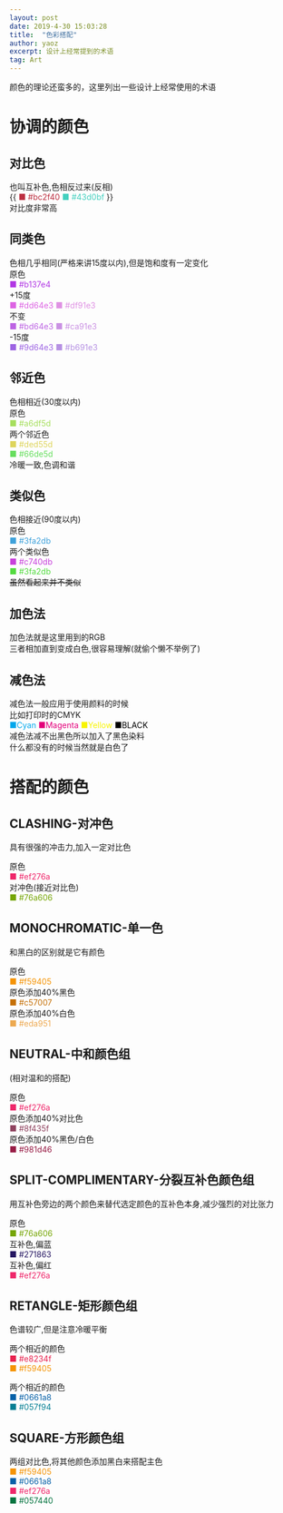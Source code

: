 ```yaml
---
layout: post
date: 2019-4-30 15:03:28
title:  "色彩搭配"
author: yaoz
excerpt: 设计上经常提到的术语
tag: Art
---
```


颜色的理论还蛮多的，这里列出一些设计上经常使用的术语

# 协调的颜色
## 对比色
   
也叫互补色,色相反过来(反相)   
{{ <font color=#bc2f40>■ #bc2f40</font>     <font color=#43d0bf>■ #43d0bf</font> }}  
对比度非常高

## 同类色
   
色相几乎相同(严格来讲15度以内),但是饱和度有一定变化   
原色   
<font color=#b137e4>■ #b137e4</font>   
+15度   
<font color=#dd64e3>■ #dd64e3</font>     <font color=#df91e3>■ #df91e3</font>   
不变   
<font color=#bd64e3>■ #bd64e3</font>     <font color=#ca91e3>■ #ca91e3</font>   
-15度   
<font color=#9d64e3>■ #9d64e3</font>     <font color=#b691e3>■ #b691e3</font>  

## 邻近色
   
色相相近(30度以内)   
原色   
<font color=#a6df5d>■ #a6df5d</font>   
两个邻近色   
<font color=#ded55d>■ #ded55d</font>   
<font color=#66de5d>■ #66de5d</font>   
冷暖一致,色调和谐  

## 类似色
   
色相接近(90度以内)   
原色   
<font color=#3fa2db>■ #3fa2db</font>   
两个类似色   
<font color=#c740db>■ #c740db</font>   
<font color=#54db40>■ #3fa2db</font>   
~~虽然看起来并不类似~~  

## 加色法
   
加色法就是这里用到的RGB   
三者相加直到变成白色,很容易理解(就偷个懒不举例了)  

## 减色法
   
减色法一般应用于使用颜料的时候   
比如打印时的CMYK   
<font color=#00a8ec>■Cyan</font>    <font color=#e3007b>■Magenta</font>    <font color=#f8f400>■Yellow</font>    <font color=#000000>■BLACK</font>   
减色法减不出黑色所以加入了黑色染料   
什么都没有的时候当然就是白色了  

# 搭配的颜色

## CLASHING-对冲色
   
具有很强的冲击力,加入一定对比色   

原色     
<font color=#ef276a>■ #ef276a</font>   
对冲色(接近对比色)   
<font color=#76a606>■ #76a606</font>  

## MONOCHROMATIC-单一色
   
和黑白的区别就是它有颜色   

原色     
<font color=#f59405>■ #f59405</font>   
原色添加40%黑色     
<font color=#c57007>■ #c57007</font>   
原色添加40%白色   
<font color=#eda951>■ #eda951</font>  

## NEUTRAL-中和颜色组
   
(相对温和的搭配)   

原色     
<font color=#ef276a>■ #ef276a</font>   
原色添加40%对比色     
<font color=#8f435f>■ #8f435f</font>   
原色添加40%黑色/白色     
<font color=#981d46>■ #981d46</font>  

## SPLIT-COMPLIMENTARY-分裂互补色颜色组
   
用互补色旁边的两个颜色来替代选定颜色的互补色本身,减少强烈的对比张力   

原色     
<font color=#76a606>■ #76a606</font>   
互补色,偏蓝     
<font color=#271863>■ #271863</font>   
互补色,偏红   
<font color=#ef276a>■ #ef276a</font>  

## RETANGLE-矩形颜色组
   
色谱较广,但是注意冷暖平衡   

两个相近的颜色     
<font color=#e8234f>■ #e8234f</font>   
<font color=#f59405>■ #f59405</font>   

两个相近的颜色     
<font color=#0661a8>■ #0661a8</font>   
<font color=#057f94>■ #057f94</font>  

## SQUARE-方形颜色组
   
两组对比色,将其他颜色添加黑白来搭配主色   
<font color=#f59405>■ #f59405</font>   
<font color=#0661a8>■ #0661a8</font>   
<font color=#ef276a>■ #ef276a</font>   
<font color=#057440>■ #057440</font>  